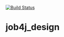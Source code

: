 [![Build Status](https://travis-ci.com/elvolt/job4j_design.svg?branch=master)](https://travis-ci.com/elvolt/job4j_design)
# job4j_design